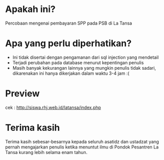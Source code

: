 # Apakah ini?
Percobaan mengenai pembayaran SPP pada PSB di La Tansa

# Apa yang perlu diperhatikan?
- Ini tidak disertai dengan pengamanan dari sql injection yang mendetail
- Terjadi perubahan pada database menurut kepentingan penulis
- Masih banyak kekurangan lainnya yang mungkin penulis tidak sadari, dikarenakan ini hanya dikerjakan dalam waktu 3-4 jam :(

# Preview
cek : http://siswa.rhj.web.id/latansa/index.php

# Terima kasih
Terima kasih sebesar-besarnya kepada seluruh asatidz dan ustadzat yang pernah mengajarkan penulis ketika menuntut ilmu di Pondok Pesantren La Tansa kurang lebih selama enam tahun.
